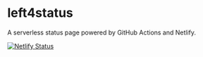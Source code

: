 # left4status

A serverless status page powered by GitHub Actions and Netlify.

[![Netlify Status](https://api.netlify.com/api/v1/badges/f9aa7257-a9af-4c80-8781-1a75fbd8eb4a/deploy-status)](https://l4c-status.netlify.app/)